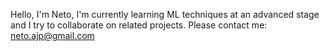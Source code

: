 Hello, I'm Neto, I'm currently learning ML techniques at an advanced stage and I try to collaborate on related projects. Please contact me: neto.ajp@gmail.com
